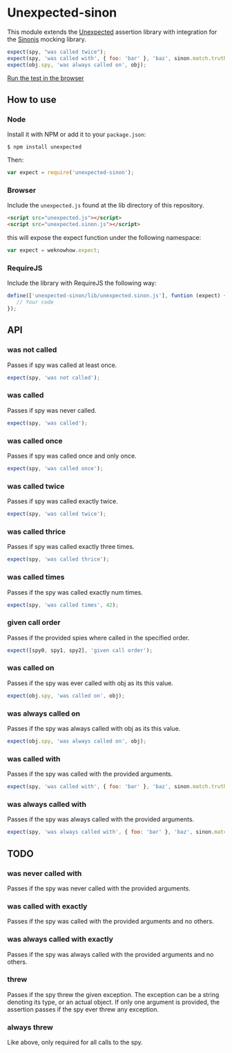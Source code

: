 # Unexpected-sinon

This module extends the
[Unexpected](https://github.com/sunesimonsen/unexpected) assertion
library with integration for the [Sinonjs](http://sinonjs.org/)
mocking library.

```js
expect(spy, "was called twice");
expect(spy, 'was called with', { foo: 'bar' }, 'baz', sinon.match.truthy);
expect(obj.spy, 'was always called on', obj);
```

[Run the test in the browser](http://sunesimonsen.github.io/unexpected-sinon/test/tests.html)

## How to use

### Node

Install it with NPM or add it to your `package.json`:

```
$ npm install unexpected
```

Then:

```js
var expect = require('unexpected-sinon');
```

### Browser

Include the `unexpected.js` found at the lib directory of this
repository.

```html
<script src="unexpected.js"></script>
<script src="unexpected.sinon.js"></script>
```

this will expose the expect function under the following namespace:

```js
var expect = weknowhow.expect;
```

### RequireJS

Include the library with RequireJS the following way:

```js
define(['unexpected-sinon/lib/unexpected.sinon.js'], funtion (expect) {
   // Your code
});
```

## API

### was not called

Passes if spy was called at least once.

```js
expect(spy, 'was not called');
```

### was called

Passes if spy was never called.

```js
expect(spy, 'was called');
```

### was called once

Passes if spy was called once and only once.

```js
expect(spy, 'was called once');
```

### was called twice

Passes if spy was called exactly twice.

```js
expect(spy, 'was called twice');
```

### was called thrice

Passes if spy was called exactly three times.

```js
expect(spy, 'was called thrice');
```

### was called times


Passes if the spy was called exactly num times.

```js
expect(spy, 'was called times', 42);
```

### given call order

Passes if the provided spies where called in the specified order.

```js
expect([spy0, spy1, spy2], 'given call order');
```

### was called on

Passes if the spy was ever called with obj as its this value.

```js
expect(obj.spy, 'was called on', obj);
```

### was always called on

Passes if the spy was always called with obj as its this value.

```js
expect(obj.spy, 'was always called on', obj);
```

### was called with

Passes if the spy was called with the provided arguments.

```js
expect(spy, 'was called with', { foo: 'bar' }, 'baz', sinon.match.truthy);
```

### was always called with

Passes if the spy was always called with the provided arguments.

```js
expect(spy, 'was always called with', { foo: 'bar' }, 'baz', sinon.match.truthy);
```

## TODO

### was never called with

Passes if the spy was never called with the provided arguments.

### was called with exactly

Passes if the spy was called with the provided arguments and no others.

### was always called with exactly

Passes if the spy was always called with the provided arguments and no others.

### threw

Passes if the spy threw the given exception. The exception can be a
string denoting its type, or an actual object. If only one argument is
provided, the assertion passes if the spy ever threw any exception.

### always threw

Like above, only required for all calls to the spy.
